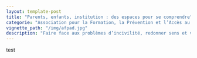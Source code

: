 ```yaml
---
layout: template-post
title: "Parents, enfants, institution : des espaces pour se comprendre"
categorie: "Association pour la Formation, la Prévention et l’Accès au droit (AFPAD)"
vignette_path: "/img/afpad.jpg"
description: "Faire face aux problèmes d’incivilité, redonner sens et valeur à la citoyenneté."
---
```


test